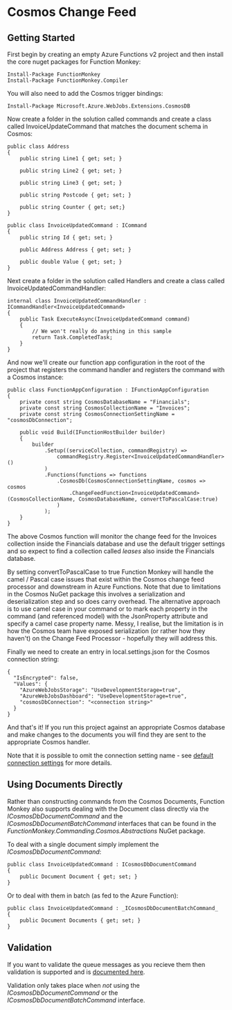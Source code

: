 # Cosmos Change Feed

## Getting Started

First begin by creating an empty Azure Functions v2 project and then install the core nuget packages for Function Monkey:

    Install-Package FunctionMonkey
    Install-Package FunctionMonkey.Compiler

You will also need to add the Cosmos trigger bindings:

    Install-Package Microsoft.Azure.WebJobs.Extensions.CosmosDB

Now create a folder in the solution called commands and create a class called InvoiceUpdateCommand that matches the document schema in Cosmos:

    public class Address
    {
        public string Line1 { get; set; }

        public string Line2 { get; set; }

        public string Line3 { get; set; }

        public string Postcode { get; set; }

        public string Counter { get; set;}
    }

    public class InvoiceUpdatedCommand : ICommand
    {
        public string Id { get; set; }

        public Address Address { get; set; }

        public double Value { get; set; }
    }

Next create a folder in the solution called Handlers and create a class called InvoiceUpdatedCommandHandler:

    internal class InvoiceUpdatedCommandHandler : ICommandHandler<InvoiceUpdatedCommand>
    {
        public Task ExecuteAsync(InvoiceUpdatedCommand command)
        {
            // We won't really do anything in this sample
            return Task.CompletedTask;
        }
    }

And now we'll create our function app configuration in the root of the project that registers the command handler and registers the command with a Cosmos instance:

    public class FunctionAppConfiguration : IFunctionAppConfiguration
    {
        private const string CosmosDatabaseName = "Financials";
        private const string CosmosCollectionName = "Invoices";
        private const string CosmosConnectionSettingName = "cosmosDbConnection";

        public void Build(IFunctionHostBuilder builder)
        {
            builder
                .Setup((serviceCollection, commandRegistry) =>
                    commandRegistry.Register<InvoiceUpdatedCommandHandler>()
                )
                .Functions(functions => functions
                    .CosmosDb(CosmosConnectionSettingName, cosmos => cosmos
                        .ChangeFeedFunction<InvoiceUpdatedCommand>(CosmosCollectionName, CosmosDatabaseName, convertToPascalCase:true)
                    )
                );
        }
    }

The above Cosmos function will monitor the change feed for the Invoices collection inside the Financials database and use the default trigger settings and so expect to find a collection called _leases_ also inside the Financials database.

By setting convertToPascalCase to true Function Monkey will handle the camel / Pascal case issues that exist within the Cosmos change feed processor and downstream in Azure Functions. Note that due to limitations in the Cosmos NuGet package this involves a serialization and deserialization step and so does carry overhead. The alternative approach is to use camel case in your command or to mark each property in the command (and referenced model) with the JsonProperty attribute and specify a camel case property name. Messy, I realise, but the limitation is in how the Cosmos team have exposed serialization (or rather how they haven't) on the Change Feed Processor - hopefully they will address this.

Finally we need to create an entry in local.settings.json for the Cosmos connection string:

    {
      "IsEncrypted": false,
      "Values": {
        "AzureWebJobsStorage": "UseDevelopmentStorage=true",
        "AzureWebJobsDashboard": "UseDevelopmentStorage=true",
        "cosmosDbConnection": "<connection string>" 
      }
    }

And that's it! If you run this project against an appropriate Cosmos database and make changes to the documents you will find they are sent to the appropriate Cosmos handler.

Note that it is possible to omit the connection setting name - see [default connection settings](/crosscutting/connectionStrings.md) for more details.

## Using Documents Directly

Rather than constructing commands from the Cosmos Documents, Function Monkey also supports dealing with the Document class directly via the _ICosmosDbDocumentCommand_ and the _ICosmosDbDocumentBatchCommand_ interfaces that can be found in the _FunctionMonkey.Commanding.Cosmos.Abstractions_ NuGet package.

To deal with a single document simply implement the _ICosmosDbDocumentCommand_:

    public class InvoiceUpdatedCommand : ICosmosDbDocumentCommand
    {
        public Document Document { get; set; }
    }

Or to deal with them in batch (as fed to the Azure Function):

    public class InvoiceUpdatedCommand : _ICosmosDbDocumentBatchCommand_
    {
        public Document Documents { get; set; }
    } 

## Validation

If you want to validate the queue messages as you recieve them then validation is supported and is [documented here](/crosscutting/validation.html).

Validation only takes place when *not* using the _ICosmosDbDocumentCommand_ or the _ICosmosDbDocumentBatchCommand_ interface.